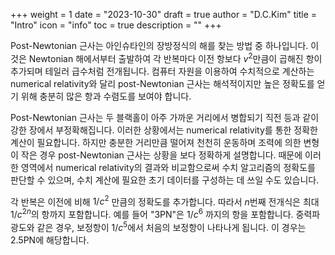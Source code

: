 +++
weight = 1
date = "2023-10-30"
draft = true
author = "D.C.Kim"
title = "Intro"
icon = "info"
toc = true
description = ""
+++


Post-Newtonian 근사는 아인슈타인의 장방정식의 해를 찾는 방법 중 하나입니다. 이것은 Newtonian 해에서부터 출발하여 각 반복마다 이전 항보다 $v^2$만큼이 곱해진 항이 추가되며 테일러 급수처럼 전개됩니다. 컴퓨터 자원을 이용하여 수치적으로 계산하는 numerical relativity와 달리 post-Newtonian 근사는 해석적이지만 높은 정확도를 얻기 위해 충분히 많은 항과 수렴도를 보여야 합니다.

Post-Newtonian 근사는 두 블랙홀이 아주 가까운 거리에서 병합되기 직전 등과 같이 강한 장에서 부정확해집니다. 이러한 상황에서는 numerical relativity를 통한 정확한 계산이 필요합니다. 하지만 충분한 거리만큼 떨어져 천천히 운동하며 조력에 의한 변형이 작은 경우 post-Newtonian 근사는 상황을 보다 정확하게 설명합니다. 때문에 이러한 영역에서 numerical relativity의 결과와 비교함으로써 수치 알고리즘의 정확도를 판단할 수 있으며, 수치 계산에 필요한 초기 데이터를 구성하는 데 쓰일 수도 있습니다.

각 반복은 이전에 비해 $1/c^2$ 만큼의 정확도를 추가합니다. 따라서 $n$번째 전개식은 최대 $1/c^{2n}$의 항까지 포함합니다. 예를 들어 "3PN"은 $1/c^6$ 까지의 항을 포함합니다. 중력파 광도와 같은 경우, 보정항이 $1/c^5$에서 처음의 보정항이 나타나게 됩니다. 이 경우는 2.5PN에 해당합니다.